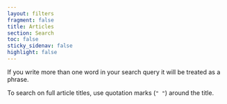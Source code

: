 ```yaml
---
layout: filters
fragment: false
title: Articles
section: Search
toc: false
sticky_sidenav: false
highlight: false
---
```


If you write more than one word in your search query it will be treated as a phrase.

To search on full article titles, use quotation marks (`" "`) around the title.
